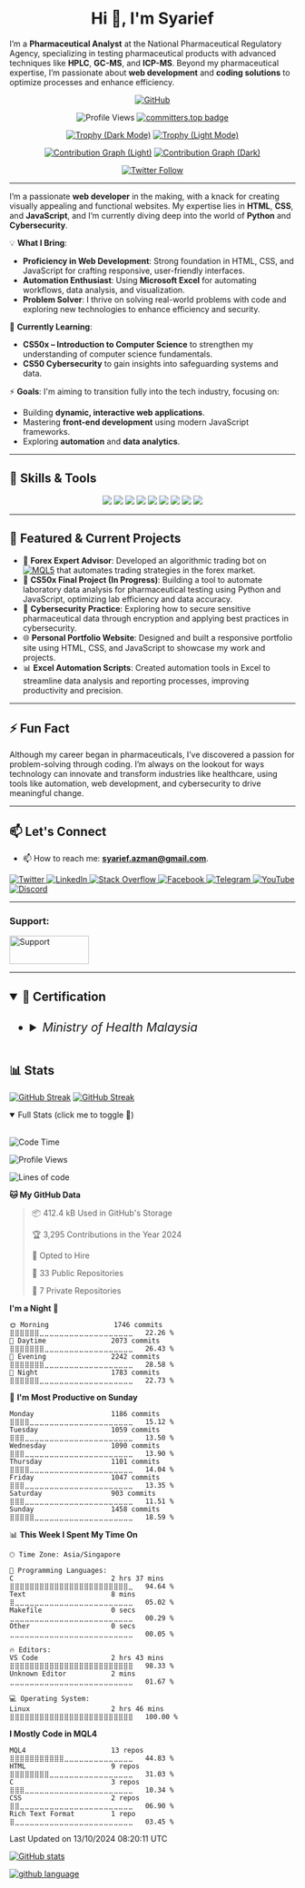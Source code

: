 <h1 align="center">Hi 👋, I'm Syarief</h1>

I’m a **Pharmaceutical Analyst** at the National Pharmaceutical Regulatory Agency, specializing in testing pharmaceutical products with advanced techniques like **HPLC**, **GC-MS**, and **ICP-MS**. Beyond my pharmaceutical expertise, I’m passionate about **web development** and **coding solutions** to optimize processes and enhance efficiency.

<!-- Optional banner -->
<!-- <p align='center'>
    <img src="https://www.lambdatest.com/resources/images/news24.gif" alt="News Banner">
</p> -->

<p align='center'>
  <a href="https://fb.com/syariefazman">
    <img src="./zQinMHnDYiNnq.webp" alt="GitHub">
  </a>
</p>

<!-- Optional gif -->
<!-- <p align='center'> 
  <a href="https://fb.com/syariefazman">
    <img src="https://user-images.githubusercontent.com/74038190/235224431-e8c8c12e-6826-47f1-89fb-2ddad83b3abf.gif" alt="Animation">
  </a>
</p> -->

<p align="center">
  <a>
    <img src="https://komarev.com/ghpvc/?username=syarief02&label=PROFILE+VIEWS" alt="Profile Views" />
  </a>
  <a href="https://user-badge.committers.top/malaysia/syarief02">
    <img src="https://user-badge.committers.top/malaysia/syarief02.svg" alt="committers.top badge" />
  </a>
</p>

<div align="center">

[![Trophy (Dark Mode)](https://github-profile-trophy.vercel.app/?username=syarief02&theme=algolia#gh-dark-mode-only)](https://fb.com/syariefazman#gh-dark-mode-only)
[![Trophy (Light Mode)](https://github-profile-trophy.vercel.app/?username=syarief02&theme=flat#gh-light-mode-only)](https://fb.com/syariefazman#gh-light-mode-only)

</div>

<div align="center">

[![Contribution Graph (Light)](./profile-3d-contrib/profile-gitblock.svg#gh-light-mode-only)](https://fb.com/syariefazman#gh-light-mode-only)
[![Contribution Graph (Dark)](./profile-3d-contrib/profile-night-rainbow.svg#gh-dark-mode-only)](https://fb.com/syariefazman#gh-dark-mode-only)

</div>

<p align="center">
  <a href="https://twitter.com/syariefazman" target="blank">
    <img src="https://img.shields.io/twitter/follow/syariefazman?logo=twitter&style=for-the-badge" alt="Twitter Follow" />
  </a>
</p>

---

I’m a passionate **web developer** in the making, with a knack for creating visually appealing and functional websites. My expertise lies in **HTML**, **CSS**, and **JavaScript**, and I’m currently diving deep into the world of **Python** and **Cybersecurity**.

💡 **What I Bring**:

- **Proficiency in Web Development**: Strong foundation in HTML, CSS, and JavaScript for crafting responsive, user-friendly interfaces.
- **Automation Enthusiast**: Using **Microsoft Excel** for automating workflows, data analysis, and visualization.
- **Problem Solver**: I thrive on solving real-world problems with code and exploring new technologies to enhance efficiency and security.

🌱 **Currently Learning**:

- **CS50x – Introduction to Computer Science** to strengthen my understanding of computer science fundamentals.
- **CS50 Cybersecurity** to gain insights into safeguarding systems and data.

⚡ **Goals**:
I'm aiming to transition fully into the tech industry, focusing on:

- Building **dynamic, interactive web applications**.
- Mastering **front-end development** using modern JavaScript frameworks.
- Exploring **automation** and **data analytics**.

---

## 🔧 Skills & Tools

<p align="center">
  <img src="https://img.shields.io/badge/HTML-E34F26?style=for-the-badge&logo=html5&logoColor=white" />
  <img src="https://img.shields.io/badge/CSS-1572B6?style=for-the-badge&logo=css3&logoColor=white" />
  <img src="https://img.shields.io/badge/JavaScript-F7DF1E?style=for-the-badge&logo=javascript&logoColor=black" />
  <img src="https://img.shields.io/badge/Python-3776AB?style=for-the-badge&logo=python&logoColor=white" />
  <img src="https://img.shields.io/badge/Microsoft%20Excel-217346?style=for-the-badge&logo=microsoft-excel&logoColor=white" />
  <img src="https://img.shields.io/badge/Git-F05032?style=for-the-badge&logo=git&logoColor=white" />
  <img src="https://img.shields.io/badge/C-00599C?style=for-the-badge&logo=c&logoColor=white" />
  <img src="https://img.shields.io/badge/Bootstrap-7952B3?style=for-the-badge&logo=bootstrap&logoColor=white" />
  <img src="https://img.shields.io/badge/MQL4-02303A?style=for-the-badge&logoColor=white" />

</p>

---

## 🚀 Featured & Current Projects

- 📝 **Forex Expert Advisor**: Developed an algorithmic trading bot on [![MQL5](https://img.shields.io/badge/MQL5.com-EA%20Budak%20Ubat%20v1.62-8A2BE2)](https://tinyurl.com/eabubuy) that automates trading strategies in the forex market.
- 🔬 **CS50x Final Project (In Progress)**: Building a tool to automate laboratory data analysis for pharmaceutical testing using Python and JavaScript, optimizing lab efficiency and data accuracy.
- 🔐 **Cybersecurity Practice**: Exploring how to secure sensitive pharmaceutical data through encryption and applying best practices in cybersecurity.
- 🌐 **Personal Portfolio Website**: Designed and built a responsive portfolio site using HTML, CSS, and JavaScript to showcase my work and projects.
- 📊 **Excel Automation Scripts**: Created automation tools in Excel to streamline data analysis and reporting processes, improving productivity and precision.

---

## ⚡ Fun Fact

Although my career began in pharmaceuticals, I’ve discovered a passion for problem-solving through coding. I’m always on the lookout for ways technology can innovate and transform industries like healthcare, using tools like automation, web development, and cybersecurity to drive meaningful change.

---

## 📫 Let's Connect

- 📫 How to reach me: **<syarief.azman@gmail.com>**.

<p align="left">
  <a href="https://twitter.com/syariefazman" target="_blank">
    <img src="https://img.shields.io/badge/Twitter-1DA1F2?style=for-the-badge&logo=twitter&logoColor=white" alt="Twitter" />
  </a>
  <a href="https://linkedin.com/in/syariefazman" target="_blank">
    <img src="https://img.shields.io/badge/LinkedIn-0077B5?style=for-the-badge&logo=linkedin&logoColor=white" alt="LinkedIn" />
  </a>
  <a href="https://stackoverflow.com/users/22780408/syarief-azman" target="_blank">
    <img src="https://img.shields.io/badge/Stack%20Overflow-F58025?style=for-the-badge&logo=stackoverflow&logoColor=white" alt="Stack Overflow" />
  </a>
  <a href="https://fb.com/syariefazman" target="_blank">
    <img src="https://img.shields.io/badge/Facebook-1877F2?style=for-the-badge&logo=facebook&logoColor=white" alt="Facebook" />
  </a>
  <a href="https://t.me/syariefazman" target="_blank">
    <img src="https://img.shields.io/badge/Telegram-2CA5E0?style=for-the-badge&logo=telegram&logoColor=white" alt="Telegram" />
  </a>
  <a href="https://youtube.com/syariefazman" target="_blank">
    <img src="https://img.shields.io/badge/YouTube-FF0000?style=for-the-badge&logo=youtube&logoColor=white" alt="YouTube" />
  </a>
  <a href="https://discord.gg/DhUstUpSuu" target="_blank">
    <img src="https://img.shields.io/badge/Discord-7289DA?style=for-the-badge&logo=discord&logoColor=white" alt="Discord" />
  </a>
</p>

---
<h3 align="left">Support:</h3>
<p>
  <a href="https://paypal.me/syariefazman">
    <img src="https://cdn.buymeacoffee.com/buttons/v2/default-yellow.png" height="50" width="140" alt="Support" />
  </a>
</p>
<hr>
<h2>
<details open><summary>📜 Certification</summary>

- <h6><details><summary>Ministry of Health Malaysia</summary>
  
  - <details><summary>Diploma in Pharmacy</summary>
  
    <img src="https://raw.githubusercontent.com/syarief02/syarief02/main/certificate/20240205_164117.jpg" alt="Diploma in Pharmacy" />

</details>

</details></h6>
</details></h2>

<h2>📊 Stats</h2>

<!-- ![IndoGitHubers-badge](https://indogithubers-badge.vercel.app/badge?username=syarief02) -->

<!-- <p align="left">
  <a href="https://fb.com/syariefazman">
    <img src="https://github-readme-stats.vercel.app/api/top-langs?username=syarief02&show_icons=true&locale=en&layout=compact" alt="Top Languages" />
  </a>
</p> -->

<!-- <p align="center">
  <a href="https://fb.com/syariefazman">
    <img src="https://github-readme-streak-stats.herokuapp.com/?user=syarief02" alt="GitHub Streak" />
  </a>
</p> -->

[![GitHub Streak](https://streak-stats.demolab.com/?user=syarief02&)](https://fb.com/syariefazman#gh-light-mode-only)
[![GitHub Streak](https://streak-stats.demolab.com/?user=syarief02&theme=transparent)](https://fb.com/syariefazman#gh-dark-mode-only)

<!-- <p align="center">
  <a href="https://fb.com/syariefazman">
    <img src="https://github-readme-stats.vercel.app/api?username=syarief02&show_icons=true&locale=en" alt="GitHub Stats" />
    
  </a>
   -->

<details open=""><summary>Full Stats (click me to toggle 👀)</summary><br>

<!--START_SECTION:waka-->
![Code Time](http://img.shields.io/badge/Code%20Time-25%20hrs%2041%20mins-blue)

![Profile Views](http://img.shields.io/badge/Profile%20Views-134-blue)

![Lines of code](https://img.shields.io/badge/From%20Hello%20World%20I%27ve%20Written-1.2%20million%20lines%20of%20code-blue)

**🐱 My GitHub Data** 

> 📦 412.4 kB Used in GitHub's Storage 
 > 
> 🏆 3,295 Contributions in the Year 2024
 > 
> 💼 Opted to Hire
 > 
> 📜 33 Public Repositories 
 > 
> 🔑 7 Private Repositories 
 > 
**I'm a Night 🦉** 

```text
🌞 Morning                1746 commits        ⣿⣿⣿⣿⣿⣿⣀⣀⣀⣀⣀⣀⣀⣀⣀⣀⣀⣀⣀⣀⣀⣀⣀⣀⣀   22.26 % 
🌆 Daytime                2073 commits        ⣿⣿⣿⣿⣿⣿⣿⣀⣀⣀⣀⣀⣀⣀⣀⣀⣀⣀⣀⣀⣀⣀⣀⣀⣀   26.43 % 
🌃 Evening                2242 commits        ⣿⣿⣿⣿⣿⣿⣿⣀⣀⣀⣀⣀⣀⣀⣀⣀⣀⣀⣀⣀⣀⣀⣀⣀⣀   28.58 % 
🌙 Night                  1783 commits        ⣿⣿⣿⣿⣿⣿⣀⣀⣀⣀⣀⣀⣀⣀⣀⣀⣀⣀⣀⣀⣀⣀⣀⣀⣀   22.73 % 
```
📅 **I'm Most Productive on Sunday** 

```text
Monday                   1186 commits        ⣿⣿⣿⣿⣀⣀⣀⣀⣀⣀⣀⣀⣀⣀⣀⣀⣀⣀⣀⣀⣀⣀⣀⣀⣀   15.12 % 
Tuesday                  1059 commits        ⣿⣿⣿⣀⣀⣀⣀⣀⣀⣀⣀⣀⣀⣀⣀⣀⣀⣀⣀⣀⣀⣀⣀⣀⣀   13.50 % 
Wednesday                1090 commits        ⣿⣿⣿⣀⣀⣀⣀⣀⣀⣀⣀⣀⣀⣀⣀⣀⣀⣀⣀⣀⣀⣀⣀⣀⣀   13.90 % 
Thursday                 1101 commits        ⣿⣿⣿⣿⣀⣀⣀⣀⣀⣀⣀⣀⣀⣀⣀⣀⣀⣀⣀⣀⣀⣀⣀⣀⣀   14.04 % 
Friday                   1047 commits        ⣿⣿⣿⣀⣀⣀⣀⣀⣀⣀⣀⣀⣀⣀⣀⣀⣀⣀⣀⣀⣀⣀⣀⣀⣀   13.35 % 
Saturday                 903 commits         ⣿⣿⣿⣀⣀⣀⣀⣀⣀⣀⣀⣀⣀⣀⣀⣀⣀⣀⣀⣀⣀⣀⣀⣀⣀   11.51 % 
Sunday                   1458 commits        ⣿⣿⣿⣿⣿⣀⣀⣀⣀⣀⣀⣀⣀⣀⣀⣀⣀⣀⣀⣀⣀⣀⣀⣀⣀   18.59 % 
```


📊 **This Week I Spent My Time On** 

```text
🕑︎ Time Zone: Asia/Singapore

💬 Programming Languages: 
C                        2 hrs 37 mins       ⣿⣿⣿⣿⣿⣿⣿⣿⣿⣿⣿⣿⣿⣿⣿⣿⣿⣿⣿⣿⣿⣿⣿⣿⣀   94.64 % 
Text                     8 mins              ⣿⣀⣀⣀⣀⣀⣀⣀⣀⣀⣀⣀⣀⣀⣀⣀⣀⣀⣀⣀⣀⣀⣀⣀⣀   05.02 % 
Makefile                 0 secs              ⣀⣀⣀⣀⣀⣀⣀⣀⣀⣀⣀⣀⣀⣀⣀⣀⣀⣀⣀⣀⣀⣀⣀⣀⣀   00.29 % 
Other                    0 secs              ⣀⣀⣀⣀⣀⣀⣀⣀⣀⣀⣀⣀⣀⣀⣀⣀⣀⣀⣀⣀⣀⣀⣀⣀⣀   00.05 % 

🔥 Editors: 
VS Code                  2 hrs 43 mins       ⣿⣿⣿⣿⣿⣿⣿⣿⣿⣿⣿⣿⣿⣿⣿⣿⣿⣿⣿⣿⣿⣿⣿⣿⣿   98.33 % 
Unknown Editor           2 mins              ⣀⣀⣀⣀⣀⣀⣀⣀⣀⣀⣀⣀⣀⣀⣀⣀⣀⣀⣀⣀⣀⣀⣀⣀⣀   01.67 % 

💻 Operating System: 
Linux                    2 hrs 46 mins       ⣿⣿⣿⣿⣿⣿⣿⣿⣿⣿⣿⣿⣿⣿⣿⣿⣿⣿⣿⣿⣿⣿⣿⣿⣿   100.00 % 
```

**I Mostly Code in MQL4** 

```text
MQL4                     13 repos            ⣿⣿⣿⣿⣿⣿⣿⣿⣿⣿⣿⣀⣀⣀⣀⣀⣀⣀⣀⣀⣀⣀⣀⣀⣀   44.83 % 
HTML                     9 repos             ⣿⣿⣿⣿⣿⣿⣿⣿⣀⣀⣀⣀⣀⣀⣀⣀⣀⣀⣀⣀⣀⣀⣀⣀⣀   31.03 % 
C                        3 repos             ⣿⣿⣿⣀⣀⣀⣀⣀⣀⣀⣀⣀⣀⣀⣀⣀⣀⣀⣀⣀⣀⣀⣀⣀⣀   10.34 % 
CSS                      2 repos             ⣿⣿⣀⣀⣀⣀⣀⣀⣀⣀⣀⣀⣀⣀⣀⣀⣀⣀⣀⣀⣀⣀⣀⣀⣀   06.90 % 
Rich Text Format         1 repo              ⣿⣀⣀⣀⣀⣀⣀⣀⣀⣀⣀⣀⣀⣀⣀⣀⣀⣀⣀⣀⣀⣀⣀⣀⣀   03.45 % 
```




 Last Updated on 13/10/2024 08:20:11 UTC
<!--END_SECTION:waka-->

[![GitHub stats](https://github-readme-stats.vercel.app/api?username=syarief02&theme=transparent&show_icons=true)](https://fb.com/syariefazman)

[![github language](https://github-readme-stats.vercel.app/api/top-langs?username=syarief02&show_icons=true&locale=en&layout=compact&theme=transparent)](https://fb.com/syariefazman)

</details>

<!-- 
**syarief02/syarief02** is a ✨ _special_ ✨ repository because its `README.md` (this file) appears on your GitHub profile.
-->

